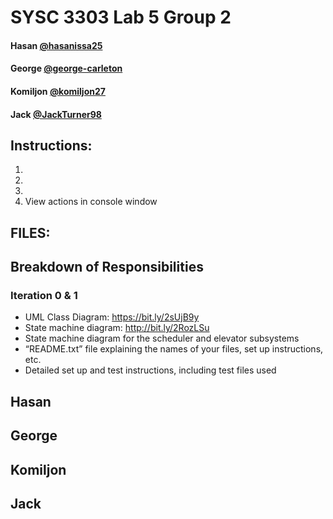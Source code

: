 # SYSC 3303 Lab 5 Group 2

#### Hasan [@hasanissa25](https://github.com/hasanissa25)
#### George [@george-carleton](https://github.com/george-carleton)
#### Komiljon [@komiljon27](https://github.com/komiljon27)
#### Jack [@JackTurner98](https://github.com/JackTurner98)

## Instructions:
1.
2.
3.
4. View actions in console window

## FILES:

## Breakdown of Responsibilities

### Iteration 0 & 1

- UML Class Diagram: https://bit.ly/2sUjB9y
- State machine diagram: http://bit.ly/2RozLSu
- State machine diagram for the scheduler and elevator subsystems
- “README.txt” file explaining the names of your files, set up instructions, etc. 
- Detailed set up and test instructions, including test files used

Hasan
- 

George
- 

Komiljon
-

Jack
-


